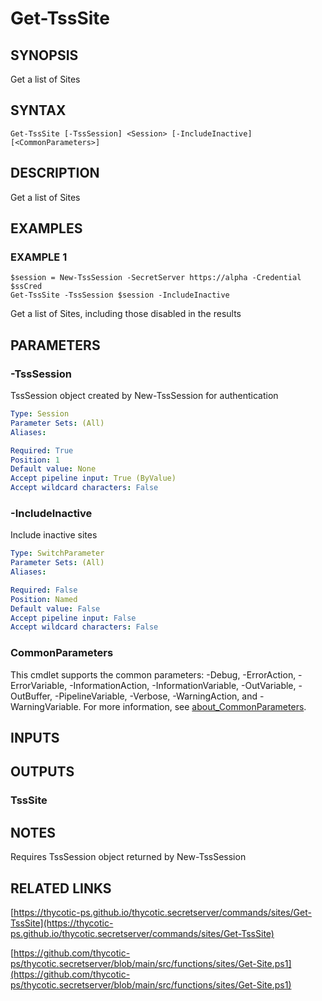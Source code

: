 # Get-TssSite

## SYNOPSIS
Get a list of Sites

## SYNTAX

```
Get-TssSite [-TssSession] <Session> [-IncludeInactive] [<CommonParameters>]
```

## DESCRIPTION
Get a list of Sites

## EXAMPLES

### EXAMPLE 1
```
$session = New-TssSession -SecretServer https://alpha -Credential $ssCred
Get-TssSite -TssSession $session -IncludeInactive
```

Get a list of Sites, including those disabled in the results

## PARAMETERS

### -TssSession
TssSession object created by New-TssSession for authentication

```yaml
Type: Session
Parameter Sets: (All)
Aliases:

Required: True
Position: 1
Default value: None
Accept pipeline input: True (ByValue)
Accept wildcard characters: False
```

### -IncludeInactive
Include inactive sites

```yaml
Type: SwitchParameter
Parameter Sets: (All)
Aliases:

Required: False
Position: Named
Default value: False
Accept pipeline input: False
Accept wildcard characters: False
```

### CommonParameters
This cmdlet supports the common parameters: -Debug, -ErrorAction, -ErrorVariable, -InformationAction, -InformationVariable, -OutVariable, -OutBuffer, -PipelineVariable, -Verbose, -WarningAction, and -WarningVariable. For more information, see [about_CommonParameters](http://go.microsoft.com/fwlink/?LinkID=113216).

## INPUTS

## OUTPUTS

### TssSite
## NOTES
Requires TssSession object returned by New-TssSession

## RELATED LINKS

[https://thycotic-ps.github.io/thycotic.secretserver/commands/sites/Get-TssSite](https://thycotic-ps.github.io/thycotic.secretserver/commands/sites/Get-TssSite)

[https://github.com/thycotic-ps/thycotic.secretserver/blob/main/src/functions/sites/Get-Site.ps1](https://github.com/thycotic-ps/thycotic.secretserver/blob/main/src/functions/sites/Get-Site.ps1)

